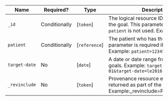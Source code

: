  Name|Required?|Type|Description
-------------------|----------------------------|---------------|---------------------------------------------------------------------------------------------------------------
 `_id`|Conditionally|[`token`]|The logical resource ID associated with the goal. This parameter is required if `patient` is not used. Example: `_id=7891`
 `patient`|Conditionally|[`reference`]|The patient who has the goal. This parameter is required if `_id` is not used. Example: `patient=12345`
 `target-date`|No|[`date`]|A date or date range from which to find goals. Example: `target-date=ge2016-10-01&target-date=le2016-12-01`
 `_revinclude`|No|[`token`]|Provenance resource entries to be returned as part of the bundle. Example:_revinclude=Provenance:target
